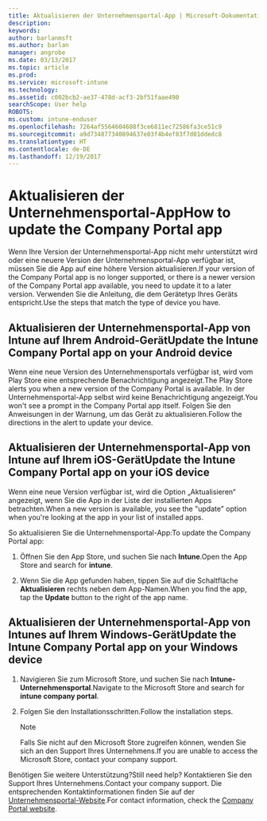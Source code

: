 ```yaml
---
title: Aktualisieren der Unternehmensportal-App | Microsoft-Dokumentation
description: 
keywords: 
author: barlanmsft
ms.author: barlan
manager: angrobe
ms.date: 03/13/2017
ms.topic: article
ms.prod: 
ms.service: microsoft-intune
ms.technology: 
ms.assetid: c002bcb2-ae37-478d-acf3-2bf51faae490
searchScope: User help
ROBOTS: 
ms.custom: intune-enduser
ms.openlocfilehash: 7264af5564604608f3ce6811ec72586fa3ce51c9
ms.sourcegitcommit: a9d734877340894637e03f4b4ef83f7d01ddedc8
ms.translationtype: HT
ms.contentlocale: de-DE
ms.lasthandoff: 12/19/2017
---
```

# <a name="how-to-update-the-company-portal-app"></a><span data-ttu-id="e6464-102">Aktualisieren der Unternehmensportal-App</span><span class="sxs-lookup"><span data-stu-id="e6464-102">How to update the Company Portal app</span></span>

<span data-ttu-id="e6464-103">Wenn Ihre Version der Unternehmensportal-App nicht mehr unterstützt wird oder eine neuere Version der Unternehmensportal-App verfügbar ist, müssen Sie die App auf eine höhere Version aktualisieren.</span><span class="sxs-lookup"><span data-stu-id="e6464-103">If your version of the Company Portal app is no longer supported, or there is a newer version of the Company Portal app available, you need to update it to a later version.</span></span> <span data-ttu-id="e6464-104">Verwenden Sie die Anleitung, die dem Gerätetyp Ihres Geräts entspricht.</span><span class="sxs-lookup"><span data-stu-id="e6464-104">Use the steps  that match the type of device you have.</span></span>

## <a name="update-the-intune-company-portal-app-on-your-android-device"></a><span data-ttu-id="e6464-105">Aktualisieren der Unternehmensportal-App von Intune auf Ihrem Android-Gerät</span><span class="sxs-lookup"><span data-stu-id="e6464-105">Update the Intune Company Portal app on your Android device</span></span>

<span data-ttu-id="e6464-106">Wenn eine neue Version des Unternehmensportals verfügbar ist, wird vom Play Store eine entsprechende Benachrichtigung angezeigt.</span><span class="sxs-lookup"><span data-stu-id="e6464-106">The Play Store alerts you when a new version of the Company Portal is available.</span></span> <span data-ttu-id="e6464-107">In der Unternehmensportal-App selbst wird keine Benachrichtigung angezeigt.</span><span class="sxs-lookup"><span data-stu-id="e6464-107">You won't see a prompt in the Company Portal app itself.</span></span> <span data-ttu-id="e6464-108">Folgen Sie den Anweisungen in der Warnung, um das Gerät zu aktualisieren.</span><span class="sxs-lookup"><span data-stu-id="e6464-108">Follow the directions in the alert to update your device.</span></span>

## <a name="update-the-intune-company-portal-app-on-your-ios-device"></a><span data-ttu-id="e6464-109">Aktualisieren der Unternehmensportal-App von Intune auf Ihrem iOS-Gerät</span><span class="sxs-lookup"><span data-stu-id="e6464-109">Update the Intune Company Portal app on your iOS device</span></span>

<span data-ttu-id="e6464-110">Wenn eine neue Version verfügbar ist, wird die Option „Aktualisieren“ angezeigt, wenn Sie die App in der Liste der installierten Apps betrachten.</span><span class="sxs-lookup"><span data-stu-id="e6464-110">When a new version is available, you see the "update" option when you're looking at the app in your list of installed apps.</span></span>  

<span data-ttu-id="e6464-111">So aktualisieren Sie die Unternehmensportal-App:</span><span class="sxs-lookup"><span data-stu-id="e6464-111">To update the Company Portal app:</span></span>

1. <span data-ttu-id="e6464-112">Öffnen Sie den App Store, und suchen Sie nach **Intune**.</span><span class="sxs-lookup"><span data-stu-id="e6464-112">Open the App Store and search for **intune**.</span></span>

2. <span data-ttu-id="e6464-113">Wenn Sie die App gefunden haben, tippen Sie auf die Schaltfläche **Aktualisieren** rechts neben dem App-Namen.</span><span class="sxs-lookup"><span data-stu-id="e6464-113">When you find the app, tap the **Update** button to the right of the app name.</span></span>

## <a name="update-the-intune-company-portal-app-on-your-windows-device"></a><span data-ttu-id="e6464-114">Aktualisieren der Unternehmensportal-App von Intunes auf Ihrem Windows-Gerät</span><span class="sxs-lookup"><span data-stu-id="e6464-114">Update the Intune Company Portal app on your Windows device</span></span>

1.  <span data-ttu-id="e6464-115">Navigieren Sie zum Microsoft Store, und suchen Sie nach **Intune-Unternehmensportal**.</span><span class="sxs-lookup"><span data-stu-id="e6464-115">Navigate to the Microsoft Store and search for **intune company portal**.</span></span>

2.  <span data-ttu-id="e6464-116">Folgen Sie den Installationsschritten.</span><span class="sxs-lookup"><span data-stu-id="e6464-116">Follow the installation steps.</span></span>

    > [!NOTE]
    > <span data-ttu-id="e6464-117">Falls Sie nicht auf den Microsoft Store zugreifen können, wenden Sie sich an den Support Ihres Unternehmens.</span><span class="sxs-lookup"><span data-stu-id="e6464-117">If you are unable to access the Microsoft Store, contact your company support.</span></span>


<span data-ttu-id="e6464-118">Benötigen Sie weitere Unterstützung?</span><span class="sxs-lookup"><span data-stu-id="e6464-118">Still need help?</span></span> <span data-ttu-id="e6464-119">Kontaktieren Sie den Support Ihres Unternehmens.</span><span class="sxs-lookup"><span data-stu-id="e6464-119">Contact your company support.</span></span> <span data-ttu-id="e6464-120">Die entsprechenden Kontaktinformationen finden Sie auf der [Unternehmensportal-Website](https://portal.manage.microsoft.com#HelpDeskDialog).</span><span class="sxs-lookup"><span data-stu-id="e6464-120">For contact information, check the [Company Portal website](https://portal.manage.microsoft.com#HelpDeskDialog).</span></span>
